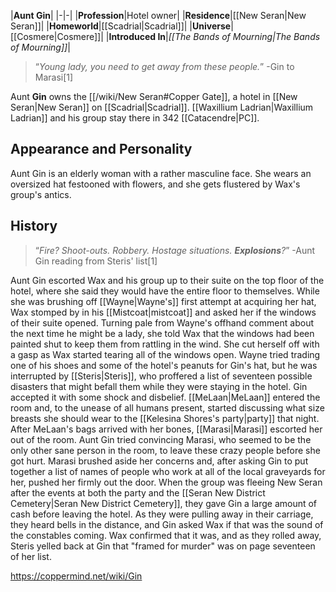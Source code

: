 |**Aunt Gin**|
|-|-|
|**Profession**|Hotel owner|
|**Residence**|[[New Seran\|New Seran]]|
|**Homeworld**|[[Scadrial\|Scadrial]]|
|**Universe**|[[Cosmere\|Cosmere]]|
|**Introduced In**|*[[The Bands of Mourning\|The Bands of Mourning]]*|

>“*Young lady, you need to get away from these people.*”
\-Gin to Marasi[1]


Aunt **Gin** owns the [[/wiki/New Seran#Copper Gate]], a hotel in [[New Seran\|New Seran]] on [[Scadrial\|Scadrial]]. [[Waxillium Ladrian\|Waxillium Ladrian]] and his group stay there in 342 [[Catacendre\|PC]].

## Appearance and Personality
Aunt Gin is an elderly woman with a rather masculine face. She wears an oversized hat festooned with flowers, and she gets flustered by Wax's group's antics.

## History
>“*Fire? Shoot-outs. Robbery. Hostage situations. **Explosions**?*”
\-Aunt Gin reading from Steris' list[1]

Aunt Gin escorted Wax and his group up to their suite on the top floor of the hotel, where she said they would have the entire floor to themselves. While she was brushing off [[Wayne\|Wayne's]] first attempt at acquiring her hat, Wax stomped by in his [[Mistcoat\|mistcoat]] and asked her if the windows of their suite opened. Turning pale from Wayne's offhand comment about the next time he might be a lady, she told Wax that the windows had been painted shut to keep them from rattling in the wind. She cut herself off with a gasp as Wax started tearing all of the windows open. Wayne tried trading one of his shoes and some of the hotel's peanuts for Gin's hat, but he was interrupted by [[Steris\|Steris]], who proffered a list of seventeen possible disasters that might befall them while they were staying in the hotel. Gin accepted it with some shock and disbelief. [[MeLaan\|MeLaan]] entered the room and, to the unease of all humans present, started discussing what size breasts she should wear to the [[Kelesina Shores's party\|party]] that night. After MeLaan's bags arrived with her bones, [[Marasi\|Marasi]] escorted her out of the room. Aunt Gin tried convincing Marasi, who seemed to be the only other sane person in the room, to leave these crazy people before she got hurt. Marasi brushed aside her concerns and, after asking Gin to put together a list of names of people who work at all of the local graveyards for her, pushed her firmly out the door.
When the group was fleeing New Seran after the events at both the party and the [[Seran New District Cemetery\|Seran New District Cemetery]], they gave Gin a large amount of cash before leaving the hotel. As they were pulling away in their carriage, they heard bells in the distance, and Gin asked Wax if that was the sound of the constables coming. Wax confirmed that it was, and as they rolled away, Steris yelled back at Gin that "framed for murder" was on page seventeen of her list.



https://coppermind.net/wiki/Gin